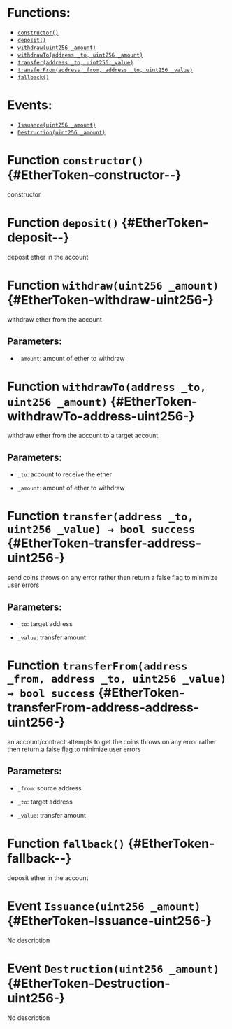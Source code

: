 

# Functions:
- [`constructor()`](#EtherToken-constructor--)
- [`deposit()`](#EtherToken-deposit--)
- [`withdraw(uint256 _amount)`](#EtherToken-withdraw-uint256-)
- [`withdrawTo(address _to, uint256 _amount)`](#EtherToken-withdrawTo-address-uint256-)
- [`transfer(address _to, uint256 _value)`](#EtherToken-transfer-address-uint256-)
- [`transferFrom(address _from, address _to, uint256 _value)`](#EtherToken-transferFrom-address-address-uint256-)
- [`fallback()`](#EtherToken-fallback--)

# Events:
- [`Issuance(uint256 _amount)`](#EtherToken-Issuance-uint256-)
- [`Destruction(uint256 _amount)`](#EtherToken-Destruction-uint256-)

# Function `constructor()` {#EtherToken-constructor--}
constructor
# Function `deposit()` {#EtherToken-deposit--}
deposit ether in the account
# Function `withdraw(uint256 _amount)` {#EtherToken-withdraw-uint256-}
withdraw ether from the account

## Parameters:
- `_amount`:  amount of ether to withdraw
# Function `withdrawTo(address _to, uint256 _amount)` {#EtherToken-withdrawTo-address-uint256-}
withdraw ether from the account to a target account

## Parameters:
- `_to`:      account to receive the ether

- `_amount`:  amount of ether to withdraw
# Function `transfer(address _to, uint256 _value) → bool success` {#EtherToken-transfer-address-uint256-}
send coins
throws on any error rather then return a false flag to minimize user errors

## Parameters:
- `_to`:      target address

- `_value`:   transfer amount

# Function `transferFrom(address _from, address _to, uint256 _value) → bool success` {#EtherToken-transferFrom-address-address-uint256-}
an account/contract attempts to get the coins
throws on any error rather then return a false flag to minimize user errors

## Parameters:
- `_from`:    source address

- `_to`:      target address

- `_value`:   transfer amount

# Function `fallback()` {#EtherToken-fallback--}
deposit ether in the account

# Event `Issuance(uint256 _amount)` {#EtherToken-Issuance-uint256-}
No description
# Event `Destruction(uint256 _amount)` {#EtherToken-Destruction-uint256-}
No description

